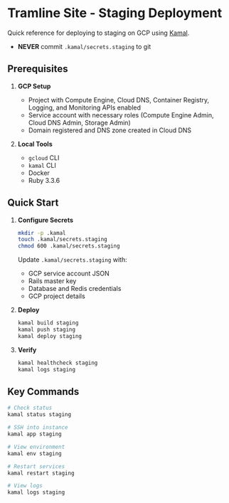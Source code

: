 # Tramline Site - Staging Deployment

Quick reference for deploying to staging on GCP using [Kamal](https://kamal-deploy.org/).

- **NEVER** commit `.kamal/secrets.staging` to git

## Prerequisites

1. **GCP Setup**
   - Project with Compute Engine, Cloud DNS, Container Registry, Logging, and Monitoring APIs enabled
   - Service account with necessary roles (Compute Engine Admin, Cloud DNS Admin, Storage Admin)
   - Domain registered and DNS zone created in Cloud DNS

2. **Local Tools**
   - `gcloud` CLI
   - `kamal` CLI
   - Docker
   - Ruby 3.3.6

## Quick Start

1. **Configure Secrets**
   ```bash
   mkdir -p .kamal
   touch .kamal/secrets.staging
   chmod 600 .kamal/secrets.staging
   ```
   Update `.kamal/secrets.staging` with:
   - GCP service account JSON
   - Rails master key
   - Database and Redis credentials
   - GCP project details

2. **Deploy**
   ```bash
   kamal build staging
   kamal push staging
   kamal deploy staging
   ```

3. **Verify**
   ```bash
   kamal healthcheck staging
   kamal logs staging
   ```

## Key Commands

```bash
# Check status
kamal status staging

# SSH into instance
kamal app staging

# View environment
kamal env staging

# Restart services
kamal restart staging

# View logs
kamal logs staging
```
